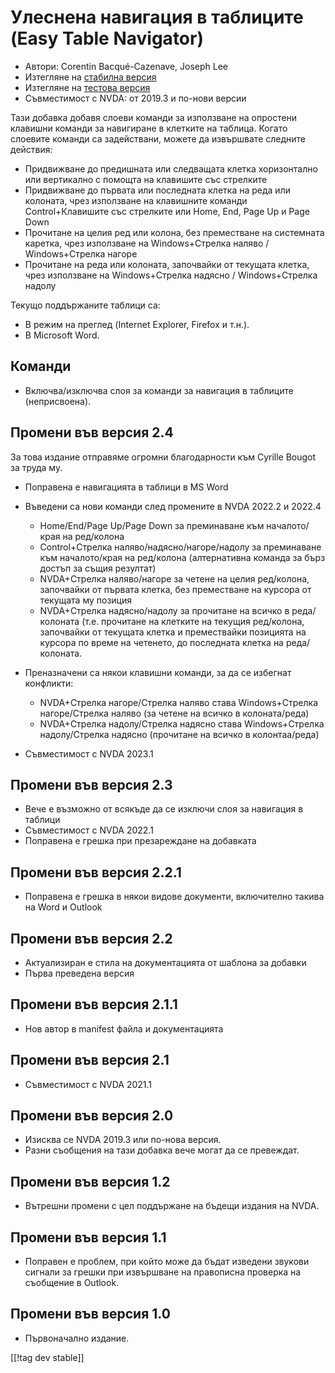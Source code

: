 # Улеснена навигация в таблиците (Easy Table Navigator) #

* Автори: Corentin Bacqué-Cazenave, Joseph Lee
* Изтегляне на [стабилна версия][1]
* Изтегляне на [тестова версия][2]
* Съвместимост с NVDA: от 2019.3 и по-нови версии

Тази добавка добавя слоеви команди за използване на опростени клавишни
команди за навигиране в клетките на таблица. Когато слоевите команди са
задействани, можете да извършвате следните действия:

* Придвижване до предишната или следващата клетка хоризонтално или
  вертикално с помощта на клавишите със стрелките
* Придвижване до първата или последната клетка на реда или колоната, чрез
  използване на клавишните команди Control+Клавишите със стрелките или Home,
  End, Page Up и Page Down
* Прочитане на целия ред или колона, без преместване на системната каретка,
  чрез използване на Windows+Стрелка наляво / Windows+Стрелка нагоре
* Прочитане на реда или колоната, започвайки от текущата клетка, чрез
  използване на Windows+Стрелка надясно / Windows+Стрелка надолу

Текущо поддържаните таблици са:

* В режим на преглед (Internet Explorer, Firefox и т.н.).
* В Microsoft Word.

## Команди

* Включва/изключва слоя за команди за навигация в таблиците (неприсвоена).

## Промени във версия 2.4

За това издание отправяме огромни благодарности към Cyrille Bougot за труда
му.

* Поправена е навигацията в таблици в MS Word
* Въведени са нови команди след промените в NVDA 2022.2 и 2022.4

    * Home/End/Page Up/Page Down за преминаване към началото/края на
      ред/колона
    * Control+Стрелка наляво/надясно/нагоре/надолу за преминаване към
      началото/края на ред/колона (алтернативна команда за бърз достъп за
      същия резултат)
    * NVDA+Стрелка наляво/нагоре за четене на целия ред/колона, започвайки
      от първата клетка, без преместване на курсора от текущата му позиция
    * NVDA+Стрелка надясно/надолу за прочитане на всичко в реда/колоната
      (т.е. прочитане на клетките на текущия ред/колона, започвайки от
      текущата клетка и премествайки позицията на курсора по време на
      четенето, до последната клетка на реда/колоната.

* Преназначени са някои клавишни команди, за да се избегнат конфликти:

    * NVDA+Стрелка нагоре/Стрелка наляво става Windows+Стрелка
      нагоре/Стрелка наляво (за четене на всичко в колоната/реда)
    * NVDA+Стрелка надолу/Стрелка надясно става Windows+Стрелка
      надолу/Стрелка надясно (прочитане на всичко в колонтаа/реда)

* Съвместимост с NVDA 2023.1

## Промени във версия 2.3

* Вече е възможно от всякъде да се изключи слоя за навигация в таблици
* Съвместимост с NVDA 2022.1
* Поправена е грешка при презареждане на добавката

## Промени във версия 2.2.1

* Поправена е грешка в някои видове документи, включително такива на Word и
  Outlook

## Промени във версия 2.2

* Актуализиран е стила на документацията от шаблона за добавки
* Първа преведена версия

## Промени във версия 2.1.1

* Нов автор в manifest файла и документацията

## Промени във версия 2.1

* Съвместимост с NVDA 2021.1

## Промени във версия 2.0

* Изисква се NVDA 2019.3 или по-нова версия.
* Разни съобщения на тази добавка вече могат да се превеждат.

## Промени във версия 1.2

* Вътрешни промени с цел поддържане на бъдещи издания на NVDA.

## Промени във версия 1.1

* Поправен е проблем, при който може да бъдат изведени звукови сигнали за
  грешки при извършване на правописна проверка на съобщение в Outlook.

## Промени във версия 1.0

*   Първоначално издание.

[[!tag dev stable]]

[1]: https://www.nvaccess.org/addonStore/legacy?file=etn

[2]: https://www.nvaccess.org/addonStore/legacy?file=etn-dev
